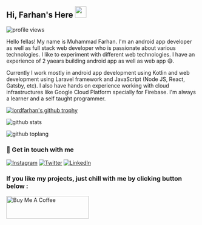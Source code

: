 <!--
**lordfarhan/lordfarhan** is a ✨ _special_ ✨ repository because its `README.md` (this file) appears on your GitHub profile.

Here are some ideas to get you started:

- 🔭 I’m currently working on ...
- 🌱 I’m currently learning ...
- 👯 I’m looking to collaborate on ...
- 🤔 I’m looking for help with ...
- 💬 Ask me about ...
- 📫 How to reach me: ...
- 😄 Pronouns: ...
- ⚡ Fun fact: ...
-->

## Hi, Farhan's Here <img src="https://raw.githubusercontent.com/iampavangandhi/iampavangandhi/master/gifs/Hi.gif" width="30px"></h2>

![profile views](https://gpvc.arturio.dev/lordfarhan)

Hello fellas! My name is Muhammad Farhan. I'm an android app developer as well as full stack web developer who is passionate about various technologies. I like to experiment with different web technologies. I have an experience of 2 yaears building android app as well as web app 😅.

Currently I work mostly in android app development using Kotlin and web development using Laravel framework and JavaScript (Node JS, React, Gatsby, etc). I also have hands on experience working with cloud infrastructures like Google Cloud Platform specially for Firebase. I'm always a learner and a self taught programmer.

[![lordfarhan's github trophy](https://github-profile-trophy.vercel.app/?username=lordfarhan&row=1)](https://github.com/lordfarhan/github-profile-trophy)

![github stats](https://github-readme-stats.vercel.app/api?username=lordfarhan&show_icons=true)

![github toplang](https://github-readme-stats.vercel.app/api/top-langs/?username=lordfarhan&layout=compact)

### 💬 Get in touch with me

<a href="https://www.instagram.com/farhanalrosyid" target="_blank"><img src="https://img.shields.io/badge/Instagram-%23E4405F.svg?&style=flat-square&logo=instagram&logoColor=white" alt="Instagram"></a>
<a href="https://www.twitter.com/penafarhan" target="_blank"><img src="https://img.shields.io/badge/Twitter-%231da1f2.svg?&style=flat-square&logo=twitter&logoColor=white" alt="Twitter"></a>
<a href="https://www.linkedin.com/in/lordfarhan" target="_blank"><img src="https://img.shields.io/badge/LinkedIn-%230a66c2.svg?&style=flat-square&logo=linkedin&logoColor=white" alt="LinkedIn"></a>

<!-- 
## My Play Ground

- Android
- Laravel
- Lumen

![github stats](https://github-readme-stats.vercel.app/api/top-langs/?username=lordfarhan&langs_count=8&hide=c,css,assembly,c%2B%2B&layout=compact)

## Get in touch
- Email: farhan1205muhammad@gmail.com
- Instagram: https://instagram.com/farhanalrosyid

![github stats](https://github-readme-stats.vercel.app/api?username=lordfarhan&show_icons=true&count_private=true&include_all_commits)

<br/> -->

### If you like my projects, just chill with me by clicking button below :
<a href="https://www.buymeacoffee.com/lordfarhan" target="_blank"><img src="https://cdn.buymeacoffee.com/buttons/v2/default-blue.png" alt="Buy Me A Coffee" style="height: 60px !important;width: 217px !important;" ></a>

